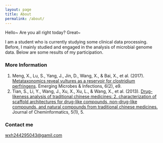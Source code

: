 ```yaml
---
layout: page
title: About
permalink: /about/
---
```


Hello~ Are you all right today? Great~ 

I am a student who is currently studying some clinical data processing. Before, I mainly studied and engaged in the analysis of microbial genome data. Below are some results of my participation.

### More Information

1.	Meng, X., Lu, S., Yang, J., Jin, D., Wang, X., &amp; Bai, X., et al. (2017). [Metataxonomics reveal vultures as a reservoir for clostridium perfringens](https://pubmed.ncbi.nlm.nih.gov/28223683/). Emerging Microbes &amp; Infections, 6(2), e9. 
2. Tian, S., Li, Y., Wang, J., Xu, X., Xu, L., &amp; Wang, X., et al. (2013). [Drug-likeness analysis of traditional chinese medicines: 2. characterization of scaffold architectures for drug-like compounds, non-drug-like compounds, and natural compounds from traditional chinese medicines.](https://pubmed.ncbi.nlm.nih.gov/23336706/) Journal of Cheminformatics, 5(1), 5.


### Contact me

[wxh244295043@gamil.com](mailto:wxh244295043@gamil.com)
